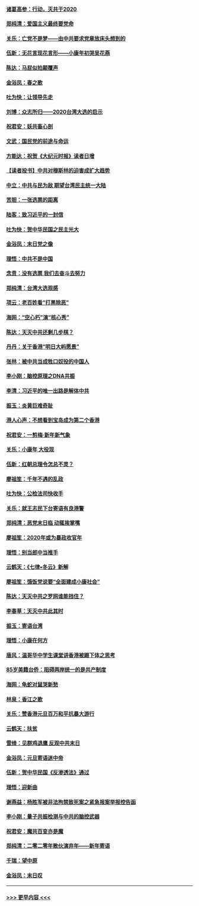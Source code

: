 #### [诸葛高参：行动，灭共于2020](../pages/nsc993/n11804120.md?t=01191644) 
#### [郑纯清：爱国主义最终要党命](../pages/nsc993/n11802197.md?t=01191644) 
#### [关乐：亡党不是梦——由中共要求党章放床头想到的](../pages/nsc993/n11802156.md?t=01191644) 
#### [伍新：无花言现花言形——小康年初哭吴花燕](../pages/nsc993/n11800044.md?t=01191644) 
#### [陈达：马屁似拍颠覆声](../pages/nsc993/n11800010.md?t=01191644) 
#### [金浴凤：春之歌](../pages/nsc993/n11797687.md?t=01191644) 
#### [吐为快：让领导先走](../pages/nsc993/n11797512.md?t=01191644) 
#### [刘博：众志所归——2020台湾大选的启示](../pages/nsc993/n11796878.md?t=01191644) 
#### [祝君安：妖共畜心剖](../pages/nsc993/n11794273.md?t=01191644) 
#### [文武：国民党的前途与命运](../pages/nsc993/n11794198.md?t=01191644) 
#### [方能达：祝贺《大纪元时报》读者日增](../pages/nsc993/n11793807.md?t=01191644) 
#### [【读者投书】中共对穆斯林的迫害成扩大趋势](../pages/nsc993/n11791371.md?t=01191644) 
#### [中立：中共与民为敌 期望台湾民主统一大陆](../pages/nsc993/n11790392.md?t=01191644) 
#### [苦胆：一张选票的距离](../pages/nsc993/n11788914.md?t=01191644) 
#### [陆客：致习近平的一封信](../pages/nsc993/n11788867.md?t=01191644) 
#### [吐为快：贺中华民国之民主光大](../pages/nsc993/n11788618.md?t=01191644) 
#### [金浴凤：末日党之像](../pages/nsc993/n11787475.md?t=01191644) 
#### [理悟：中共不是中国](../pages/nsc993/n11787463.md?t=01191644) 
#### [念贲：没有选票  我们去奋斗去努力](../pages/nsc993/n11787398.md?t=01191644) 
#### [郑纯清：台湾大选观感](../pages/nsc993/n11786210.md?t=01191644) 
#### [项云：老百姓看“打黑除恶”](../pages/nsc993/n11785398.md?t=01191644) 
#### [海网：“空心朽”演“核心秀”](../pages/nsc993/n11783874.md?t=01191644) 
#### [陈达：天灭中共还剩几步棋？](../pages/nsc993/n11783719.md?t=01191644) 
#### [丹丹：关于香港“明日大屿愿景”](../pages/nsc993/n11783273.md?t=01191644) 
#### [张林：被中共当成牲口奴役的中国人](../pages/nsc993/n11782397.md?t=01191644) 
#### [李小刚：脑控原理之DNA共振](../pages/nsc993/n11780962.md?t=01191644) 
#### [李清：习近平的唯一出路是解体中共](../pages/nsc993/n11780866.md?t=01191644) 
#### [振玉：炎黄巨难奇耻](../pages/nsc993/n11779632.md?t=01191644) 
#### [港人心声：不想看到宝岛成为第二个香港](../pages/nsc993/n11778817.md?t=01191644) 
#### [祝君安：一剪梅‧新年新气象](../pages/nsc993/n11776340.md?t=01191644) 
#### [关乐：小康年 大役现](../pages/nsc993/n11774213.md?t=01191644) 
#### [伍新：红朝总理令怎总不灵？](../pages/nsc993/n11770813.md?t=01191644) 
#### [廖祖笙：千年不遇的乱政](../pages/nsc993/n11770373.md?t=01191644) 
#### [吐为快：公检法司快收手](../pages/nsc993/n11770359.md?t=01191644) 
#### [关乐：就王志民下台寄语有良港警](../pages/nsc993/n11769903.md?t=01191644) 
#### [郑纯清：恶党末日临 动辄挨掌嘴](../pages/nsc993/n11769356.md?t=01191644) 
#### [廖祖笙：2020年或为暴政收官年](../pages/nsc993/n11768216.md?t=01191644) 
#### [理悟：别当郎中当推手](../pages/nsc993/n11768243.md?t=01191644) 
#### [云鹤天：《七律▪冬云》新解](../pages/nsc993/n11768204.md?t=01191644) 
#### [廖祖笙：饿饭党说要“全面建成小康社会”](../pages/nsc993/n11767482.md?t=01191644) 
#### [陈达：天灭中共之罗网谁能挡住？](../pages/nsc993/n11767465.md?t=01191644) 
#### [李春草：天灭中共此其时](../pages/nsc993/n11767452.md?t=01191644) 
#### [振玉：寄语台湾](../pages/nsc993/n11767432.md?t=01191644) 
#### [理悟：小康在何方](../pages/nsc993/n11767394.md?t=01191644) 
#### [唐风：温哥华中学生课堂讲香港被踢下体之思考](../pages/nsc993/n11766848.md?t=01191644) 
#### [85岁美籍台侨：阻碍两岸统一的是共产制度](../pages/nsc993/n11765043.md?t=01191644) 
#### [海网：龟蛇对鼠哭新愁](../pages/nsc993/n11764895.md?t=01191644) 
#### [林泉：香江之歌](../pages/nsc993/n11764415.md?t=01191644) 
#### [关乐：赞香港元旦百万和平抗暴大游行](../pages/nsc993/n11764382.md?t=01191644) 
#### [云鹤天：扶贫](../pages/nsc993/n11764245.md?t=01191644) 
#### [雪绮：见群鸡退鹰  反观中共末日](../pages/nsc993/n11762112.md?t=01191644) 
#### [金浴凤：元旦寄语迷中帝](../pages/nsc993/n11761788.md?t=01191644) 
#### [伍新：贺中华民国《反渗透法》通过](../pages/nsc993/n11761994.md?t=01191644) 
#### [理悟：迎新曲](../pages/nsc993/n11761152.md?t=01191644) 
#### [谢燕益：杨胜军被非法拘禁致死案之紧急报案举报控告函](../pages/nsc993/n11756134.md?t=01191644) 
#### [李小刚：量子共振检测与中共的脑控武器](../pages/nsc993/n11754518.md?t=01191644) 
#### [祝君安：魔共百变亦是魔](../pages/nsc993/n11754469.md?t=01191644) 
#### [郑纯清：二零二零年散伙演弃年——新年寄语](../pages/nsc993/n11754195.md?t=01191644) 
#### [千瑞：望中原](../pages/nsc993/n11754159.md?t=01191644) 
#### [金浴凤：末日叹](../pages/nsc993/n11752359.md?t=01191644) 

----
#### [ >>> 更早内容 <<< ](../indexes/nsc993-earlier.md)

